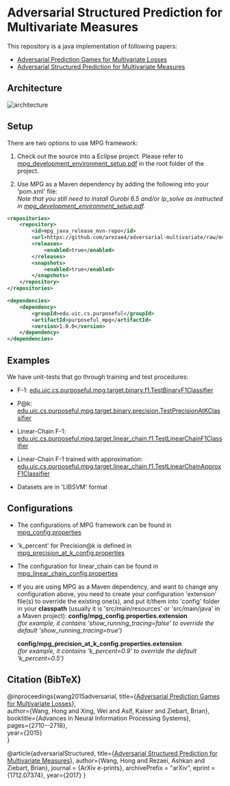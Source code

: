 # Adversarial Structured Prediction for Multivariate Measures

This repository is a java implementation of following papers:
* [Adversarial Prediction Games for Multivariate Losses](http://papers.nips.cc/paper/5686-adversarial-prediction-games-for-multivariate-losses.pdf)
* [Adversarial Structured Prediction for Multivariate Measures](https://arxiv.org/abs/1712.07374)

## Architecture
![architecture](https://github.com/hwang207/mpg_java/raw/master/mpg_architecture.png)

## Setup
There are two options to use MPG framework:

1. Check out the source into a Eclipse project. Please refer to [mpg_development_environment_setup.pdf](https://github.com/hwang207/mpg_java/blob/master/mpg_development_environment_setup.pdf) in the root folder of the project.

2. Use MPG as a Maven dependency by adding the following into your 'pom.xml' file:  
  *Note that you still need to install Gurobi 6.5 and/or lp_solve as instructed in [mpg_development_environment_setup.pdf](https://github.com/hwang207/mpg_java/blob/master/mpg_development_environment_setup.pdf).*
```xml
<repositories>
	<repository>
		<id>mpg_java_release_mvn-repo</id>
		<url>https://github.com/arezae4/adversarial-multivariate/raw/mvn-repo/</url>
		<releases>
			<enabled>true</enabled>
		</releases>
		<snapshots>
			<enabled>true</enabled>
		</snapshots>
	</repository>
</repositories>

<dependencies>
	<dependency>
		<groupId>edu.uic.cs.purposeful</groupId>
		<artifactId>purposeful_mpg</artifactId>
		<version>1.0.0</version>
	</dependency>
</dependencies>
```

## Examples
We have unit-tests that go through training and test procedures:
* F-1: [edu.uic.cs.purposeful.mpg.target.binary.f1.TestBinaryF1Classifier](https://github.com/hwang207/mpg_java/blob/master/mpg_java/src/test/java/edu/uic/cs/purposeful/mpg/target/binary/f1/TestBinaryF1Classifier.java)
* P@k: [edu.uic.cs.purposeful.mpg.target.binary.precision.TestPrecisionAtKClassifier](https://github.com/hwang207/mpg_java/blob/master/mpg_java/src/test/java/edu/uic/cs/purposeful/mpg/target/binary/precision/TestPrecisionAtKClassifier.java)
* Linear-Chain F-1: [edu.uic.cs.purposeful.mpg.target.linear_chain.f1.TestLinearChainF1Classifier](https://github.com/arezae4/adversarial-multivariate/blob/master/mpg_java/src/test/java/edu/uic/cs/purposeful/mpg/target/linear_chain/f1/TestLinearChainF1Classifier.java)
* Linear-Chain F-1 trained with approximation: [edu.uic.cs.purposeful.mpg.target.linear_chain.f1.TestLinearChainApproxF1Classifier](https://github.com/arezae4/adversarial-multivariate/blob/master/mpg_java/src/test/java/edu/uic/cs/purposeful/mpg/target/linear_chain/f1/TestLinearChainApproxF1Classifier.java)

* Datasets are in 'LIBSVM' format

## Configurations
* The configurations of MPG framework can be found in [mpg_config.properties](https://github.com/arezae4/adversarial-multivariate/blob/master/mpg_java/src/main/resources/config/mpg_config.properties)
* 'k_percent' for Precision@k is defined in [mpg_precision_at_k_config.properties](https://github.com/arezae4/adversarial-multivariate/blob/master/mpg_java/src/main/resources/config/mpg_precision_at_k_config.properties)
* The configuration for linear_chain can be found in [mpg_linear_chain_config.properties](https://github.com/arezae4/adversarial-multivariate/blob/master/mpg_java/src/main/resources/config/mpg_linear_chain_config.properties)
* If you are using MPG as a Maven dependency, and want to change any configuration above, you need to create your configuration 'extension' file(s) to override the existing one(s), and put it/them into 'config' folder in your **classpath** (usually it is 'src/main/resources' or 'src/main/java' in a Maven project):
  **config/mpg_config.properties.extension**  
  *(for example, it contains 'show_running_tracing=false' to override the default 'show_running_tracing=true')*  
  
  **config/mpg_precision_at_k_config.properties.extension**  
  *(for example, it contains 'k_percent=0.9' to override the default 'k_percent=0.5')*
  
## Citation (BibTeX)
@inproceedings{wang2015adversarial,
  title={[Adversarial Prediction Games for Multivariate Losses](http://papers.nips.cc/paper/5686-adversarial-prediction-games-for-multivariate-losses.pdf)},  
  author={Wang, Hong and Xing, Wei and Asif, Kaiser and Ziebart, Brian},  
  booktitle={Advances in Neural Information Processing Systems},  
  pages={2710--2718},  
  year={2015}  
}

@article{adversarialStructured,
  title={[Adversarial Structured Prediction for Multivariate Measures](https://arxiv.org/abs/1712.07374)},
  author={Wang, Hong and Rezaei, Ashkan and Ziebart, Brian},
  journal = {ArXiv e-prints},
  archivePrefix = "arXiv",
  eprint = {1712.07374},
  year={2017}
}


